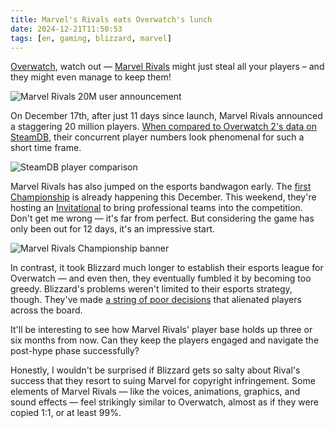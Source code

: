 ```yaml
---
title: Marvel's Rivals eats Overwatch's lunch
date: 2024-12-21T11:50:53
tags: [en, gaming, blizzard, marvel]
---
```


[Overwatch](https://overwatch.blizzard.com/), watch out — [Marvel Rivals](https://www.marvelrivals.com) might just steal all your players – and they might even manage to keep them!

![Marvel Rivals 20M user announcement](https://media.jason.re/2024/12/17/marvelrivals-20m-announcement.jpg "Marvel Rivals 20M user announcement.")

On December 17th, after just 11 days since launch, Marvel Rivals announced a staggering 20 million players. [When compared to Overwatch 2's data on SteamDB](https://steamdb.info/charts/?compare=2357570,2767030), their concurrent player numbers look phenomenal for such a short time frame.

![SteamDB player comparison](https://media.jason.re/2024/12/17/marvelrivals-playerpeak.jpg "SteamDB player comparison.")

Marvel Rivals has also jumped on the esports bandwagon early. The [first Championship](https://www.marvelrivals.com/news/20241210/40185_1199058.html) is already happening this December. This weekend, they're hosting an [Invitational](https://www.marvelrivals.com/match/20241216/41547_1200149.html) to bring professional teams into the competition. Don't get me wrong — it's far from perfect. But considering the game has only been out for 12 days, it's an impressive start.

![Marvel Rivals Championship banner](https://media.jason.re/2024/12/17/marvelrivals-championship.jpg "Marvel Rivals Championship banner.")

In contrast, it took Blizzard much longer to establish their esports league for Overwatch — and even then, they eventually fumbled it by becoming too greedy. Blizzard's problems weren't limited to their esports strategy, though. They've made [a string of poor decisions](https://www.youtube.com/watch?v=akAIbPLOP3E) that alienated players across the board.

It'll be interesting to see how Marvel Rivals' player base holds up three or six months from now. Can they keep the players engaged and navigate the post-hype phase successfully?

Honestly, I wouldn't be surprised if Blizzard gets so salty about Rival's success that they resort to suing Marvel for copyright infringement. Some elements of Marvel Rivals — like the voices, animations, graphics, and sound effects — feel strikingly similar to Overwatch, almost as if they were copied 1:1, or at least 99%.
